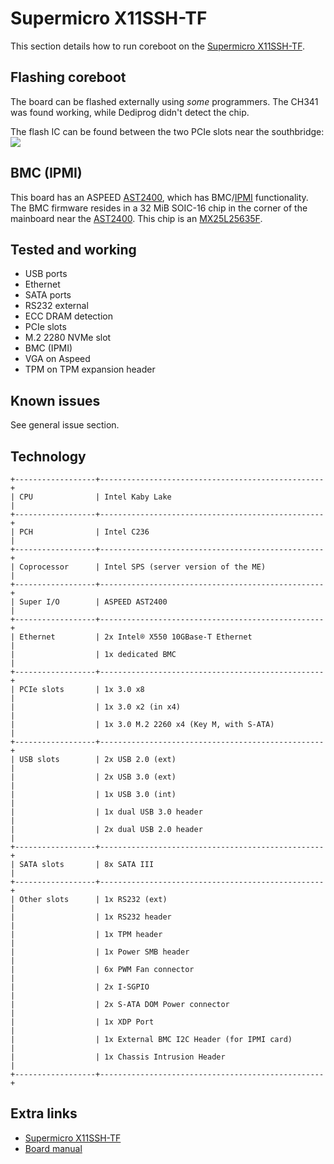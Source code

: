 # Supermicro X11SSH-TF

This section details how to run coreboot on the [Supermicro X11SSH-TF].

## Flashing coreboot

The board can be flashed externally using *some* programmers. The CH341 was found working, while
Dediprog didn't detect the chip.

The flash IC can be found between the two PCIe slots near the southbridge:
![](x11ssh-tf_flash.jpg)

## BMC (IPMI)

This board has an ASPEED [AST2400], which has BMC/[IPMI] functionality. The BMC firmware resides
in a 32 MiB SOIC-16 chip in the corner of the mainboard near the [AST2400]. This chip is an
[MX25L25635F].

## Tested and working

- USB ports
- Ethernet
- SATA ports
- RS232 external
- ECC DRAM detection
- PCIe slots
- M.2 2280 NVMe slot
- BMC (IPMI)
- VGA on Aspeed
- TPM on TPM expansion header

## Known issues

See general issue section.

## Technology

```{eval-rst}
+------------------+--------------------------------------------------+
| CPU              | Intel Kaby Lake                                  |
+------------------+--------------------------------------------------+
| PCH              | Intel C236                                       |
+------------------+--------------------------------------------------+
| Coprocessor      | Intel SPS (server version of the ME)             |
+------------------+--------------------------------------------------+
| Super I/O        | ASPEED AST2400                                   |
+------------------+--------------------------------------------------+
| Ethernet         | 2x Intel® X550 10GBase-T Ethernet                |
|                  | 1x dedicated BMC                                 |
+------------------+--------------------------------------------------+
| PCIe slots       | 1x 3.0 x8                                        |
|                  | 1x 3.0 x2 (in x4)                                |
|                  | 1x 3.0 M.2 2260 x4 (Key M, with S-ATA)           |
+------------------+--------------------------------------------------+
| USB slots        | 2x USB 2.0 (ext)                                 |
|                  | 2x USB 3.0 (ext)                                 |
|                  | 1x USB 3.0 (int)                                 |
|                  | 1x dual USB 3.0 header                           |
|                  | 2x dual USB 2.0 header                           |
+------------------+--------------------------------------------------+
| SATA slots       | 8x SATA III                                      |
+------------------+--------------------------------------------------+
| Other slots      | 1x RS232 (ext)                                   |
|                  | 1x RS232 header                                  |
|                  | 1x TPM header                                    |
|                  | 1x Power SMB header                              |
|                  | 6x PWM Fan connector                             |
|                  | 2x I-SGPIO                                       |
|                  | 2x S-ATA DOM Power connector                     |
|                  | 1x XDP Port                                      |
|                  | 1x External BMC I2C Header (for IPMI card)       |
|                  | 1x Chassis Intrusion Header                      |
+------------------+--------------------------------------------------+
```

## Extra links

- [Supermicro X11SSH-TF]
- [Board manual]

[Supermicro X11SSH-TF]: https://www.supermicro.com/en/products/motherboard/X11SSH-TF
[Board manual]: https://www.supermicro.com/manuals/motherboard/C236/MNL-1783.pdf
[AST2400]: https://www.aspeedtech.com/products.php?fPath=20&rId=376
[IPMI]: ../../../../drivers/ipmi_kcs.md
[MX25L25635F]: https://media.digikey.com/pdf/Data%20Sheets/Macronix/MX25L25635F.pdf
[N25Q128A]: https://www.micron.com/~/media/Documents/Products/Data%20Sheet/NOR%20Flash/Serial%20NOR/N25Q/n25q_128mb_3v_65nm.pdf
